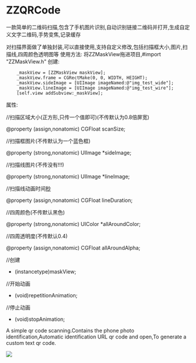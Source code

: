 # ZZQRCode

一款简单的二维码扫描,包含了手机图片识别,自动识别链接二维码并打开,生成自定义文字二维码,手势变焦,记录缓存

对扫描界面做了单独封装,可以直接使用,支持自定义修改,包括扫描框大小,图片,扫描线,四周颜色透明图等
使用方法:
		将ZZMaskView拖进项目,#import "ZZMaskView.h"
		创建:
		
		_maskView = [ZZMaskView maskView];
    	_maskView.frame = CGRectMake(0, 0, WIDTH, HEIGHT);
    	_maskView.sideImage = [UIImage imageNamed:@"img_test_wide"];
    	_maskView.lineImage = [UIImage imageNamed:@"img_test_wire"];
    	[self.view addSubview:_maskView];
    	
 属性:
 
//扫描区域大小(正方形,只传一个值即可)(不传默认为0.8倍屏宽)

@property (assign,nonatomic) CGFloat scanSize;

//扫描框图片(不传默认为一个蓝色框)

@property (strong,nonatomic) UIImage *sideImage;

//扫描线图片(不传没有!!!)

@property (strong,nonatomic) UIImage *lineImage;

//扫描线动画时间[秒](不传默认为2秒)

@property (assign,nonatomic) CGFloat lineDuration;

//四周颜色(不传默认黑色)

@property (strong,nonatomic) UIColor *allAroundColor;

//四周透明度(不传默认0.4)

@property (assign,nonatomic) CGFloat allAroundAlpha;

//创建
+ (instancetype)maskView;

//开始动画
- (void)repetitionAnimation;

//停止动画
- (void)stopAnimation;



A simple qr code scanning.Contains the phone photo identification,Automatic identification URL qr code and open,To generate a custom text qr code.



![](http://www.cronusyang.com/wp-content/uploads/2017/07/IMG_0960-1.png)

